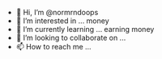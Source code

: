 - 👋 Hi, I’m @normrndoops
- 👀 I’m interested in ... money
- 🌱 I’m currently learning ... earning money
- 💞️ I’m looking to collaborate on ... 
- 📫 How to reach me ...

<!---
normrndoops/normrndoops is a ✨ special ✨ repository because its `README.md` (this file) appears on your GitHub profile.
You can click the Preview link to take a look at your changes.
--->
